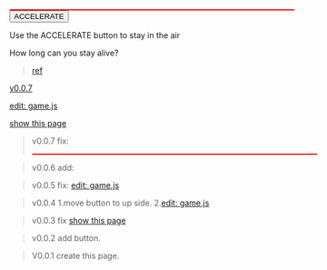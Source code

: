 
<div id="afterGameArea" style="border:1px red solid;width:500px;hight:1px;"></div>
<button onmousedown="accelerate(-0.2)" onmouseup="accelerate(0.05)">ACCELERATE</button>
<p>Use the ACCELERATE button to stay in the air</p>
<p>How long can you stay alive?</p>

>[ref](https://www.w3schools.com/graphics/game_intro.asp)

[v0.0.7](https://github.com/littleflute/blog/edit/master/docs/2017/05/03/index.md)

[edit: game.js](https://github.com/littleflute/blog/edit/master/docs/2017/05/03/game.js)

[show this page](https://littleflute.github.io/blog/docs/2017/05/03)

>v0.0.7 fix: <div id="afterGameArea" style="border:1px red solid;width:500px;hight:1px;"></div>

>v0.0.6 add: <div id="afterGameArea"></div>

>v0.0.5 fix: [edit: game.js](https://github.com/littleflute/blog/edit/master/docs/2017/05/03/game.js)

>v0.0.4 
>1.move button to up side.
>2.[edit: game.js](game.js)

>v0.0.3 fix [show this page](https://littleflute.github.io/blog/docs/2017/05/03)

>v0.0.2 add button. 

>V0.0.1 create this page.


<script src="game.js"></script>
